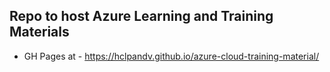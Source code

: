 ## Repo to host Azure Learning and Training Materials

* GH Pages at - https://hclpandv.github.io/azure-cloud-training-material/

